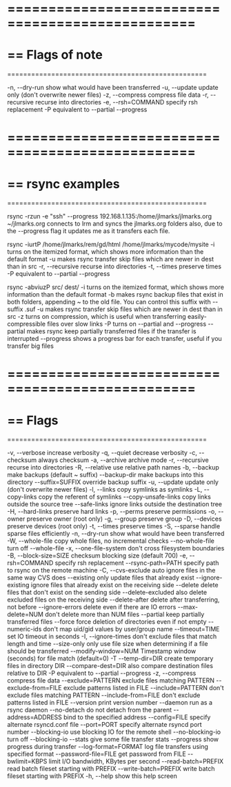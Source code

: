=================================================
==
==  Flags of note
==
==================================================

-n, --dry-run               show what would have been transferred
-u, --update                update only (don't overwrite newer files)
-z, --compress              compress file data
-r, --recursive             recurse into directories
-e, --rsh=COMMAND           specify rsh replacement
-P                          equivalent to --partial --progress

=================================================
==
==  rsync examples
==
==================================================

rsync -rzun -e "ssh" --progress 192.168.1.135:/home/jlmarks/jlmarks.org ~/jlmarks.org
    connects to lrm and syncs the jlmarks.org folders
    also, due to the --progress flag it updates me as it transfers each file.

rsync -iurtP /home/jlmarks/rem/gd/html /home/jlmarks/mycode/mysite
     -i turns on the itemized format, which shows more information than the default format
     -u makes rsync transfer skip files which are newer in dest than in src
     -r, --recursive             recurse into directories
     -t, --times                 preserve times
     -P                          equivalent to --partial --progress


rsync -abviuzP src/ dest/
     -i turns on the itemized format, which shows more information than the default format
     -b makes rsync backup files that exist in both folders, appending ~ to the old file. You can control this suffix with --suffix .suf
     -u makes rsync transfer skip files which are newer in dest than in src
     -z turns on compression, which is useful when transferring easily-compressible files over slow links
     -P turns on --partial and --progress
     --partial makes rsync keep partially transferred files if the transfer is interrupted
     --progress shows a progress bar for each transfer, useful if you transfer big files

=================================================
==
==  Flags
==
==================================================



 -v, --verbose               increase verbosity
 -q, --quiet                 decrease verbosity
 -c, --checksum              always checksum
 -a, --archive               archive mode
 -r, --recursive             recurse into directories
 -R, --relative              use relative path names
 -b, --backup                make backups (default ~ suffix)
     --backup-dir            make backups into this directory
     --suffix=SUFFIX         override backup suffix
 -u, --update                update only (don't overwrite newer files)
 -l, --links                 copy symlinks as symlinks
 -L, --copy-links            copy the referent of symlinks
     --copy-unsafe-links     copy links outside the source tree
     --safe-links            ignore links outside the destination tree
 -H, --hard-links            preserve hard links
 -p, --perms                 preserve permissions
 -o, --owner                 preserve owner (root only)
 -g, --group                 preserve group
 -D, --devices               preserve devices (root only)
 -t, --times                 preserve times
 -S, --sparse                handle sparse files efficiently
 -n, --dry-run               show what would have been transferred
 -W, --whole-file            copy whole files, no incremental checks
     --no-whole-file         turn off --whole-file
 -x, --one-file-system       don't cross filesystem boundaries
 -B, --block-size=SIZE       checksum blocking size (default 700)
 -e, --rsh=COMMAND           specify rsh replacement
     --rsync-path=PATH       specify path to rsync on the remote machine
 -C, --cvs-exclude           auto ignore files in the same way CVS does
     --existing              only update files that already exist
     --ignore-existing       ignore files that already exist on the receiving side
     --delete                delete files that don't exist on the sending side
     --delete-excluded       also delete excluded files on the receiving side
     --delete-after          delete after transferring, not before
     --ignore-errors         delete even if there are IO errors
     --max-delete=NUM        don't delete more than NUM files
     --partial               keep partially transferred files
     --force                 force deletion of directories even if not empty
     --numeric-ids           don't map uid/gid values by user/group name
     --timeout=TIME          set IO timeout in seconds
 -I, --ignore-times          don't exclude files that match length and time
     --size-only             only use file size when determining if a file should be transferred
     --modify-window=NUM     Timestamp window (seconds) for file match (default=0)
 -T  --temp-dir=DIR          create temporary files in directory DIR
     --compare-dest=DIR      also compare destination files relative to DIR
 -P                          equivalent to --partial --progress
 -z, --compress              compress file data
     --exclude=PATTERN       exclude files matching PATTERN
     --exclude-from=FILE     exclude patterns listed in FILE
     --include=PATTERN       don't exclude files matching PATTERN
     --include-from=FILE     don't exclude patterns listed in FILE
     --version               print version number
     --daemon                run as a rsync daemon
     --no-detach             do not detach from the parent
     --address=ADDRESS       bind to the specified address
     --config=FILE           specify alternate rsyncd.conf file
     --port=PORT             specify alternate rsyncd port number
     --blocking-io           use blocking IO for the remote shell
     --no-blocking-io        turn off --blocking-io
     --stats                 give some file transfer stats
     --progress              show progress during transfer
     --log-format=FORMAT     log file transfers using specified format
     --password-file=FILE    get password from FILE
     --bwlimit=KBPS          limit I/O bandwidth, KBytes per second
     --read-batch=PREFIX     read batch fileset starting with PREFIX
     --write-batch=PREFIX    write batch fileset starting with PREFIX
 -h, --help                  show this help screen
